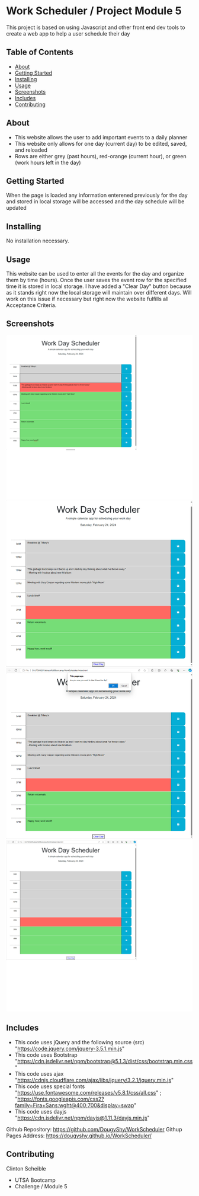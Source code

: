 # Work Scheduler / Project Module 5

This project is based on using Javascript and other front end dev tools to create a web app to help a user schedule their day 

## Table of Contents

- [About](#about)
- [Getting Started](#getting_started)
- [Installing](#installing)
- [Usage](#usage)
- [Screenshots](#screenshots)
- [Includes](#includes)
- [Contributing](#contributing)

## About

 - This website allows the user to add important events to a daily planner
 - This website only allows for one day (current day) to be edited, saved, and reloaded
 - Rows are either grey (past hours), red-orange (current hour), or green (work hours left in the day)

## Getting Started

When the page is loaded any information enterened previously for the day and stored in local storage will be accessed and the day schedule will be updated 

## Installing

No installation necessary.

## Usage

This website can be used to enter all the events for the day and organize them by time (hours). Once the user saves the event row for the specified time it is stored in local storage.
I have added a "Clear Day" button because as it stands right now the local storage will maintain over different days. Will work on this issue if necessary but right now the website fulfills all Acceptance Criteria.

## Screenshots

![Alt text](Assets/Screenshots/basic_schedule.png)
![Alt text](Assets/Screenshots/basic_later_day.png)
![Alt text](Assets/Screenshots/basic_clear_confirm.png)
![Alt text](Assets/Screenshots/basic_after_clear.png)

## Includes

 - This code uses jQuery and the following source (src) "https://code.jquery.com/jquery-3.5.1.min.js"
 - This code uses Bootstrap "https://cdn.jsdelivr.net/npm/bootstrap@5.1.3/dist/css/bootstrap.min.css"
 - This code uses ajax "https://cdnjs.cloudflare.com/ajax/libs/jquery/3.2.1/jquery.min.js"
 - This code uses special fonts "https://use.fontawesome.com/releases/v5.8.1/css/all.css" ; "https://fonts.googleapis.com/css2?family=Fira+Sans:wght@400;700&display=swap"
 - This code uses dayjs "https://cdn.jsdelivr.net/npm/dayjs@1.11.3/dayjs.min.js"

Github Repository: https://github.com/DougyShy/WorkScheduler
Githup Pages Address: https://dougyshy.github.io/WorkScheduler/

## Contributing

Clinton Scheible
- UTSA Bootcamp
- Challenge / Module 5


